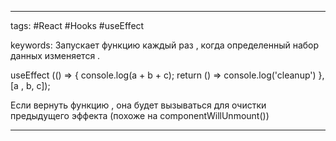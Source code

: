 ____

tags: #React #Hooks #useEffect

keywords:
Запускает функцию каждый раз , когда определенный набор данных изменяется .

useEffect (() => {
console.log(a + b + c);
return () => console.log('cleanup')
}, [a , b, c]);

Если вернуть функцию , она будет вызываться для очистки предыдущего эффекта (похоже на componentWillUnmount())

_____

